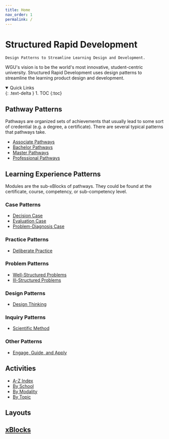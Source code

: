 ```yaml
---
title: Home
nav_order: 1
permalink: /
---
```


# Structured Rapid Development

`Design Patterns to Streamline Learning Design and Development.`

WGU's vision is to be the world's most innovative, student-centric university. Structured Rapid Development uses design patterns to streamline the learning product design and development.

<details open markdown="block">
  <summary>
    Quick Links
  </summary>
  {: .text-delta }
1. TOC
{:toc}
</details>

## Pathway Patterns

Pathways are organized sets of achievements that usually lead to some sort of credential (e.g. a degree, a certificate). There are several typical patterns that pathways take.

- [Associate Pathways](./pathways/Associate.md)
- [Bachelor Pathways](./pathways/Bachelor.md)
- [Master Pathways](./pathway/Master.md)
- [Professional Pathways](./pathways/Professional.md)

## Learning Experience Patterns

Modules are the sub-xBlocks of pathways. They could be found at the certificate, course, competency, or sub-competency level.

### Case Patterns

- [Decision Case](./experiences/cases/DecisionCase.md)
- [Evaluation Case](./experiences/cases/EvaluationCase.md)
- [Problem-Diagnosis Case](./experiences/cases/ProblemDiagnosisCase.md)

### Practice Patterns

- [Deliberate Practice](./experiences/practice/DeliberatePractice.md)

### Problem Patterns

- [Well-Structured Problems](./experiences/problems/WellStructuredProblem.md)
- [Ill-Structured Problems](./experiences/problems/IllStructuredProblem.md)

### Design Patterns

- [Design Thinking](./experiences/design/DesignThinking.md)

### Inquiry Patterns

- [Scientific Method](./experiences/inquiry/ScientificMethod.md)

### Other Patterns

- [Engage, Guide, and Apply](./experiences/other/EngageGuideApply.md)

## Activities

- [A-Z Index](./activities/Alphabetically.md)
- [By School](./activities/School.md)
- [By Modality](./activities/Modality.md)
- [By Topic](./activities/Topics.md)

## Layouts


## [xBlocks](./xBlocks/README.md)